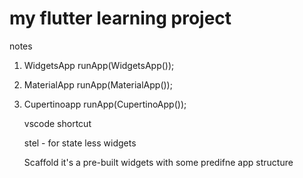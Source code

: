 # my flutter learning project

notes

1. WidgetsApp
   runApp(WidgetsApp());
2. MaterialApp
   runApp(MaterialApp());
3. Cupertinoapp
   runApp(CupertinoApp());

   vscode shortcut

   stel - for state less widgets

   Scaffold it's a pre-built widgets with some predifne app structure
